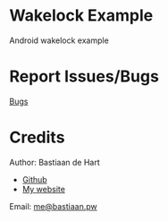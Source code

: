 # Wakelock Example
Android wakelock example

# Report Issues/Bugs #
[Bugs](https://github.com/bastiaandehart/Wakelock-Example/issues)

# Credits #
Author: Bastiaan de Hart

- [Github](http://github.com/bastiaandehart)
- [My website](http://bastiaan.pw/)

Email: [me@bastiaan.pw](mailto:me@bastiaan.pw)
